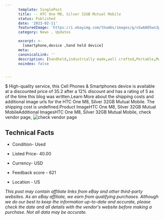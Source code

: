 ```yaml
---
      template: SinglePost
      title: -- HTC One M8, Silver 32GB Mutual Mobile
      status: Published
      date: '2023-02-11'
      featuredImage: 'https://i.ebayimg.com/thumbs/images/g/vSwAAOSwn3pjoayT/s-l225.jpg'
      category: News , Updates

      excerpt: >-
        [smartphone,device ,hand held device]
      meta:
      canonicalLink: ''
      description: [handheld,industrially made,well crafted,Portable,Mobile,Compact,Convenient,Lightweight,Maneuverable,Man-portable,Miniature,Carriable,Hand-held,Light,Holdable,Transportable,Mobile device,Pocket-sized,On-the-go,Wireless,Cordless,Compact size,Convenient size, smartphone,device ,hand held device]
      noindex: false

        
---
```

$
    High-quality service, this Cell Phones & Smartphones device is available at a discounted price of 35.2 after a 12% discount and has a rating of 5 as of the time this blog was written.Learn More about the shipping costs and additional image urls for the HTC One M8, Silver 32GB Mutual Mobile. The shipping cost is undefined.Product ImageHTC One M8, Silver 32GB Mutual MobileAdditional ImagesHTC One M8, Silver 32GB Mutual Mobile, check vendor page, ![check vendor page](https://origin-galleryplus.ebayimg.com/ws/web/385304866155_2_0_1/225x225.jpg,https://origin-galleryplus.ebayimg.com/ws/web/385304866155_3_0_1/225x225.jpg,https://origin-galleryplus.ebayimg.com/ws/web/385304866155_4_0_1/225x225.jpg,https://origin-galleryplus.ebayimg.com/ws/web/385304866155_5_0_1/225x225.jpg,https://origin-galleryplus.ebayimg.com/ws/web/385304866155_6_0_1/225x225.jpg,https://origin-galleryplus.ebayimg.com/ws/web/385304866155_7_0_1/225x225.jpg,https://origin-galleryplus.ebayimg.com/ws/web/385304866155_8_0_1/225x225.jpg,https://origin-galleryplus.ebayimg.com/ws/web/385304866155_9_0_1/225x225.jpg)
    
    

 ## Technical Facts 



     
      

 - Condition- Used 


      

 - Listed Price- 40.00 


      

 - Currency- USD 


      

 - Feedback score - 621 


      

 - Location - US 


      
      

 *_This post may contain affiliate links from eBay and other third-party websites. As an eBay affiliate, we earn from qualifying purchases. Although we do our best to keep the information up-to-date and accurate, please check the date and all details with the vendor's website before making a purchase. Not all data may be accurate._*



    
    
    
    
    